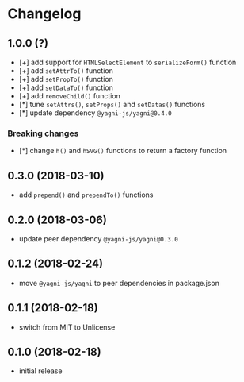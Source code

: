 # Changelog


## 1.0.0 (?)

- [+] add support for `HTMLSelectElement` to `serializeForm()` function
- [+] add `setAttrTo()` function
- [+] add `setPropTo()` function
- [+] add `setDataTo()` function
- [+] add `removeChild()` function
- [*] tune `setAttrs()`, `setProps()` and `setDatas()` functions
- [*] update dependency `@yagni-js/yagni@0.4.0`

### Breaking changes

- [*] change `h()` and `hSVG()` functions to return a factory function


## 0.3.0 (2018-03-10)

- add `prepend()` and `prependTo()` functions


## 0.2.0 (2018-03-06)

- update peer dependency `@yagni-js/yagni@0.3.0`


## 0.1.2 (2018-02-24)

- move `@yagni-js/yagni` to peer dependencies in package.json


## 0.1.1 (2018-02-18)

- switch from MIT to Unlicense


## 0.1.0 (2018-02-18)

- initial release

